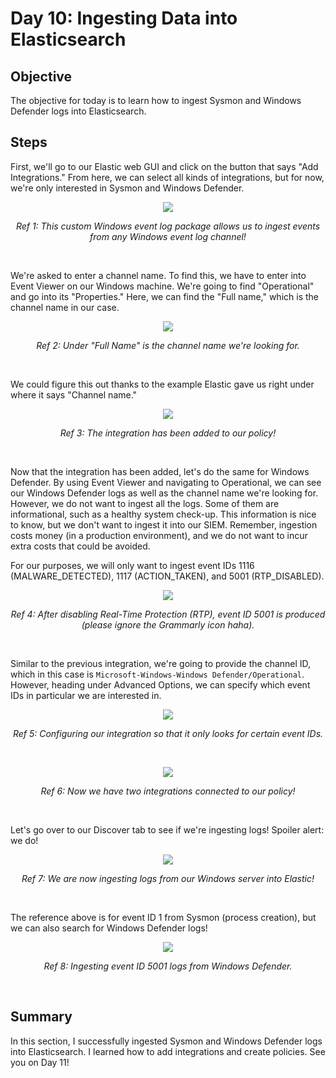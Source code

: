 # Day 10: Ingesting Data into Elasticsearch
## Objective
The objective for today is to learn how to ingest Sysmon and Windows Defender logs into Elasticsearch.

## Steps
First, we'll go to our Elastic web GUI and click on the button that says "Add Integrations." From here, we can select all kinds of integrations, but for now, we're only interested in Sysmon and Windows Defender. 

<p align="center"><img src="https://i.imgur.com/wtMFFaB.png"></p>
<p align="center"><i>Ref 1: This custom Windows event log package allows us to ingest events from any Windows event log channel!</i></p>
<br>

We're asked to enter a channel name. To find this, we have to enter into Event Viewer on our Windows machine. We're going to find "Operational" and go into its "Properties." Here, we can find the "Full name," which is the channel name in our case.

<p align="center"><img src="https://i.imgur.com/dpIzfHt.png"></p>
<p align="center"><i>Ref 2: Under "Full Name" is the channel name we're looking for.</i></p>
<br>

We could figure this out thanks to the example Elastic gave us right under where it says "Channel name."

<p align="center"><img src="https://i.imgur.com/OU0JvMo.png"></p>
<p align="center"><i>Ref 3: The integration has been added to our policy!</i></p>
<br>

Now that the integration has been added, let's do the same for Windows Defender. By using Event Viewer and navigating to Operational, we can see our Windows Defender logs as well as the channel name we're looking for. However, we do not want to ingest all the logs. Some of them are informational, such as a healthy system check-up. This information is nice to know, but we don't want to ingest it into our SIEM. Remember, ingestion costs money (in a production environment), and we do not want to incur extra costs that could be avoided.

For our purposes, we will only want to ingest event IDs 1116 (MALWARE_DETECTED), 1117 (ACTION_TAKEN), and 5001 (RTP_DISABLED). 

<p align="center"><img src="https://i.imgur.com/Q4wDI0l.png"></p>
<p align="center"><i>Ref 4: After disabling Real-Time Protection (RTP), event ID 5001 is produced (please ignore the Grammarly icon haha).</i></p>
<br>

Similar to the previous integration, we're going to provide the channel ID, which in this case is `Microsoft-Windows-Windows Defender/Operational`. However, heading under Advanced Options, we can specify which event IDs in particular we are interested in.

<p align="center"><img src="https://i.imgur.com/gDv3xjY.png"></p>
<p align="center"><i>Ref 5: Configuring our integration so that it only looks for certain event IDs.</i></p>
<br>

<p align="center"><img src="https://i.imgur.com/JXSpm6t.png"></p>
<p align="center"><i>Ref 6: Now we have two integrations connected to our policy!</i></p>
<br>

Let's go over to our Discover tab to see if we're ingesting logs! Spoiler alert: we do!

<p align="center"><img src="https://i.imgur.com/C7mNdVL.png"></p>
<p align="center"><i>Ref 7: We are now ingesting logs from our Windows server into Elastic!</i></p>
<br>

The reference above is for event ID 1 from Sysmon (process creation), but we can also search for Windows Defender logs!

<p align="center"><img src="https://i.imgur.com/3rO3XQD.png"></p>
<p align="center"><i>Ref 8: Ingesting event ID 5001 logs from Windows Defender.</i></p>
<br>

## Summary
In this section, I successfully ingested Sysmon and Windows Defender logs into Elasticsearch. I learned how to add integrations and create policies. See you on Day 11!
